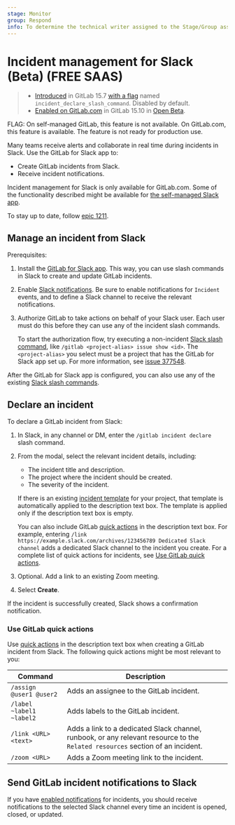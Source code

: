 ```yaml
---
stage: Monitor
group: Respond
info: To determine the technical writer assigned to the Stage/Group associated with this page, see https://about.gitlab.com/handbook/product/ux/technical-writing/#assignments
---
```


# Incident management for Slack (Beta) **(FREE SAAS)**

> - [Introduced](https://gitlab.com/gitlab-org/gitlab/-/issues/344856) in GitLab 15.7 [with a flag](../../administration/feature_flags.md) named `incident_declare_slash_command`. Disabled by default.
> - [Enabled on GitLab.com](https://gitlab.com/gitlab-org/gitlab/-/issues/378072) in GitLab 15.10 in [Open Beta](../../policy/alpha-beta-support.md#open-beta-features).

FLAG:
On self-managed GitLab, this feature is not available.
On GitLab.com, this feature is available.
The feature is not ready for production use.

Many teams receive alerts and collaborate in real time during incidents in Slack.
Use the GitLab for Slack app to:

- Create GitLab incidents from Slack.
- Receive incident notifications.
<!-- The below content is commented out until these features are implemented in https://gitlab.com/groups/gitlab-org/-/epics/8545 -->
<!-- - Send important updates between Slack and GitLab incidents. -->

Incident management for Slack is only available for GitLab.com. Some of the functionality
described might be available for
[the self-managed Slack app](../../user/project/integrations/slack_slash_commands.md).

To stay up to date, follow [epic 1211](https://gitlab.com/groups/gitlab-org/-/epics/1211).

## Manage an incident from Slack

Prerequisites:

1. Install the [GitLab for Slack app](../../user/project/integrations/gitlab_slack_application.md).
   This way, you can use slash commands in Slack to create and update GitLab incidents.
1. Enable [Slack notifications](../../user/project/integrations/slack.md). Be sure to enable
   notifications for `Incident` events, and to define a Slack channel to receive the relevant notifications.
1. Authorize GitLab to take actions on behalf of your Slack user.
   Each user must do this before they can use any of the incident slash commands.

   To start the authorization flow, try executing a non-incident [Slack slash command](../../integration/slash_commands.md),
   like `/gitlab <project-alias> issue show <id>`.
   The `<project-alias>` you select must be a project that has the GitLab for Slack app set up.
   For more information, see [issue 377548](https://gitlab.com/gitlab-org/gitlab/-/issues/377548).

<!-- The below content is commented out until these features are implemented in https://gitlab.com/groups/gitlab-org/-/epics/8545 -->
<!--
To manage incidents, use the following slash commands in Slack:

| Command                            | Description                                 |
| ---------------------------------- | ------------------------------------------- |
| `/gitlab incident declare`         | Creates an incident in GitLab.              |
| `/gitlab incident comment <text>`  | Adds a comment on a GitLab incident.        |
| `/gitlab incident timeline <text>` | Adds a timeline event to a GitLab incident. |
| `/gitlab incident close`           | Closes an incident in GitLab.               |
-->

After the GitLab for Slack app is configured, you can also use any of the existing [Slack slash commands](../../user/project/integrations/slack_slash_commands.md).

## Declare an incident

To declare a GitLab incident from Slack:

1. In Slack, in any channel or DM, enter the `/gitlab incident declare` slash command.
1. From the modal, select the relevant incident details, including:

   - The incident title and description.
   - The project where the incident should be created.
   - The severity of the incident.

   If there is an existing [incident template](../metrics/alerts.md#trigger-actions-from-alerts) for your
   project, that template is automatically applied to the description text box. The template is applied
   only if the description text box is empty.

   You can also include GitLab [quick actions](../../user/project/quick_actions.md) in the description text box.
   For example, entering `/link https://example.slack.com/archives/123456789 Dedicated Slack channel`
   adds a dedicated Slack channel to the incident you create. For a complete list of
   quick actions for incidents, see [Use GitLab quick actions](#use-gitlab-quick-actions).
1. Optional. Add a link to an existing Zoom meeting.
1. Select **Create**.

If the incident is successfully created, Slack shows a confirmation notification.

### Use GitLab quick actions

Use [quick actions](../../user/project/quick_actions.md) in the description text box when creating
a GitLab incident from Slack. The following quick actions might be most relevant to you:

| Command                  | Description                               |
| ------------------------ | ----------------------------------------- |
| `/assign @user1 @user2`  | Adds an assignee to the GitLab incident.  |
| `/label ~label1 ~label2` | Adds labels to the GitLab incident.       |
| `/link <URL> <text>`     | Adds a link to a dedicated Slack channel, runbook, or any relevant resource to the `Related resources` section of an incident. |
| `/zoom <URL>`            | Adds a Zoom meeting link to the incident. |

<!-- The below content is commented out until these features are implemented in https://gitlab.com/groups/gitlab-org/-/epics/8545 -->
<!-- ### Comment on a GitLab incident

To comment on a GitLab incident from Slack, enter the `/gitlab incident comment <text>` slash command.
Slack shows a prompt asking you to confirm which incident you'd like to post your comment to.

### Add a timeline event

To add a [timeline event](incident_timeline_events.md) to a GitLab incident from Slack, enter the
`/gitlab incident timeline <text>` slash command.
Slack shows a prompt asking you to confirm which incident you'd like to add your timeline event to.

### Close an incident

To close a GitLab incident from Slack when it is resolved, enter the `/gitlab incident close`
slash command.
Slack shows a prompt asking you to confirm which incident you'd like to close.  -->

## Send GitLab incident notifications to Slack

If you have [enabled notifications](#manage-an-incident-from-slack) for incidents, you should receive
notifications to the selected Slack channel every time an incident is opened, closed, or updated.
